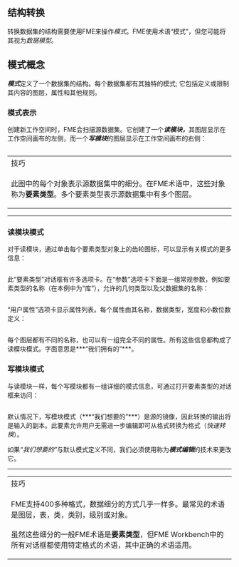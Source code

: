 <div id="readme" class="readme blob instapaper_body">
    <article class="markdown-body entry-content" itemprop="text"><h1><a id="user-content-structural-transformation" class="anchor" aria-hidden="true" href="https://github.com/safesoftware/FMETraining/blob/Desktop-Basic-2018/DesktopBasic2Transformation/2.02.StructuralTransformation.md#structural-transformation"></a><font style="vertical-align: inherit;"><font style="vertical-align: inherit;">结构转换</font></font></h1>
<p><font style="vertical-align: inherit;"><font style="vertical-align: inherit;">转换数据集的结构需要使用FME来操作</font></font><em><font style="vertical-align: inherit;"><font style="vertical-align: inherit;">模式</font></font></em><font style="vertical-align: inherit;"><font style="vertical-align: inherit;">。</font><font style="vertical-align: inherit;">FME使用术语“模式”，但您可能将其视为</font></font><em><font style="vertical-align: inherit;"><font style="vertical-align: inherit;">数据模型</font></font></em><font style="vertical-align: inherit;"><font style="vertical-align: inherit;">。</font></font></p>
<h2><a id="user-content-schema-concepts" class="anchor" aria-hidden="true" href="https://github.com/safesoftware/FMETraining/blob/Desktop-Basic-2018/DesktopBasic2Transformation/2.02.StructuralTransformation.md#schema-concepts"></a><font style="vertical-align: inherit;"><font style="vertical-align: inherit;">模式概念</font></font></h2>
<p><em><strong><font style="vertical-align: inherit;"><font style="vertical-align: inherit;">模式</font></font></strong></em><font style="vertical-align: inherit;"><font style="vertical-align: inherit;">定义了一个数据集的结构。</font><font style="vertical-align: inherit;">每个数据集都有其独特的模式; </font><font style="vertical-align: inherit;">它包括定义或限制其内容的图层，属性和其他规则。</font></font></p>
<h3><a id="user-content-schema-representation" class="anchor" aria-hidden="true" href="https://github.com/safesoftware/FMETraining/blob/Desktop-Basic-2018/DesktopBasic2Transformation/2.02.StructuralTransformation.md#schema-representation"></a><font style="vertical-align: inherit;"><font style="vertical-align: inherit;">模式表示</font></font></h3>
<p><font style="vertical-align: inherit;"><font style="vertical-align: inherit;">创建新工作空间时，FME会扫描源数据集。</font><font style="vertical-align: inherit;">它创建了一个</font></font><em><strong><font style="vertical-align: inherit;"><font style="vertical-align: inherit;">读模块，</font></font></strong></em><font style="vertical-align: inherit;"><font style="vertical-align: inherit;">其图层显示在工作空间画布的左侧，而一个</font></font><em><strong><font style="vertical-align: inherit;"><font style="vertical-align: inherit;">写模块</font></font></strong></em><font style="vertical-align: inherit;"><font style="vertical-align: inherit;">的图层显示在工作空间画布的右侧：</font></font></p>
<p><a target="_blank" href="https://github.com/safesoftware/FMETraining/blob/Desktop-Basic-2018/DesktopBasic2Transformation/Images/Img2.003.ReaderWriterFeatureTypes.png"><img src="./Images/Img2.003.ReaderWriterFeatureTypes.png" alt="" style="max-width:100%;"></a></p>

<table>
<tbody><tr>
<td>
<i></i><font style="vertical-align: inherit;"><font style="vertical-align: inherit;">
技巧
</font></font></td>
</tr>
<tr>
<td><font style="vertical-align: inherit;"><font style="vertical-align: inherit;">

此图中的每个对象表示源数据集中的细分。</font><font style="vertical-align: inherit;">在FME术语中，这些对象称为</font></font><strong><font style="vertical-align: inherit;"><font style="vertical-align: inherit;">要素类型</font></font></strong><font style="vertical-align: inherit;"><font style="vertical-align: inherit;">。</font><font style="vertical-align: inherit;">多个要素类型表示源数据集中有多个图层。

</font></font></td>
</tr>
</tbody></table>
<hr>
<h3><a id="user-content-reader-schema" class="anchor" aria-hidden="true" href="https://github.com/safesoftware/FMETraining/blob/Desktop-Basic-2018/DesktopBasic2Transformation/2.02.StructuralTransformation.md#reader-schema"></a><font style="vertical-align: inherit;"><font style="vertical-align: inherit;">读模块模式</font></font></h3>
<p><font style="vertical-align: inherit;"><font style="vertical-align: inherit;">对于读模块，通过单击每个要素类型对象上的齿轮图标，可以显示有关模式的更多信息：</font></font></p>
<p><a target="_blank" href="https://github.com/safesoftware/FMETraining/blob/Desktop-Basic-2018/DesktopBasic2Transformation/Images/Img2.004.ReaderFeatureTypePropertiesButton.png"><img src="./Images/Img2.004.ReaderFeatureTypePropertiesButton.png" alt="" style="max-width:100%;"></a></p>
<p><font style="vertical-align: inherit;"><font style="vertical-align: inherit;">此“要素类型”对话框有许多选项卡。</font><font style="vertical-align: inherit;">在“参数”选项卡下面是一组常规参数，例如要素类型的名称（在本例中为“库”），允许的几何类型以及父数据集的名称：</font></font></p>
<p><a target="_blank" href="https://github.com/safesoftware/FMETraining/blob/Desktop-Basic-2018/DesktopBasic2Transformation/Images/Img2.005.ReaderFeatureTypePropertiesDialog.png"><img src="./Images/Img2.005.ReaderFeatureTypePropertiesDialog.png" alt="" style="max-width:100%;"></a></p>
<p><font style="vertical-align: inherit;"><font style="vertical-align: inherit;">“用户属性”选项卡显示属性列表。</font><font style="vertical-align: inherit;">每个属性由其名称，数据类型，宽度和小数位数定义：</font></font></p>
<p><a target="_blank" href="https://github.com/safesoftware/FMETraining/blob/Desktop-Basic-2018/DesktopBasic2Transformation/Images/Img2.006.ReaderFeatureTypePropertiesAttrs.png"><img src="./Images/Img2.006.ReaderFeatureTypePropertiesAttrs.png" alt="" style="max-width:100%;"></a></p>
<p><font style="vertical-align: inherit;"><font style="vertical-align: inherit;">每个图层都有不同的名称，也可以有一组完全不同的属性。</font><font style="vertical-align: inherit;">所有这些信息都构成了读模块模式。</font><font style="vertical-align: inherit;">字面意思是***“我们拥有的”***。</font></font></p>
<h3><a id="user-content-writer-schema" class="anchor" aria-hidden="true" href="https://github.com/safesoftware/FMETraining/blob/Desktop-Basic-2018/DesktopBasic2Transformation/2.02.StructuralTransformation.md#writer-schema"></a><font style="vertical-align: inherit;"><font style="vertical-align: inherit;">写模块模式</font></font></h3>
<p><font style="vertical-align: inherit;"><font style="vertical-align: inherit;">与读模块一样，每个写模块都有一组详细的模式信息，可通过打开要素类型的对话框来访问：</font></font></p>
<p><a target="_blank" href="https://github.com/safesoftware/FMETraining/blob/Desktop-Basic-2018/DesktopBasic2Transformation/Images/Img2.007.WriterFeatureTypePropertiesButton.png"><img src="./Images/Img2.007.WriterFeatureTypePropertiesButton.png" alt="" style="max-width:100%;"></a></p>
<p><font style="vertical-align: inherit;"><font style="vertical-align: inherit;">默认情况下，写模块模式（***“我们想要的”***）是源的镜像，因此转换的输出将是输入的副本。</font><font style="vertical-align: inherit;">此要素允许用户无需进一步编辑即可从格式转换为格式（</font></font><em><font style="vertical-align: inherit;"><font style="vertical-align: inherit;">快速转换</font></font></em><font style="vertical-align: inherit;"><font style="vertical-align: inherit;">）。</font></font></p>
<p><font style="vertical-align: inherit;"><font style="vertical-align: inherit;">如果</font></font><em><font style="vertical-align: inherit;"><font style="vertical-align: inherit;">“我们想要的”</font></font></em><font style="vertical-align: inherit;"><font style="vertical-align: inherit;">与默认模式定义不同，我们必须使用称为</font></font><em><strong><font style="vertical-align: inherit;"><font style="vertical-align: inherit;">模式编辑</font></font></strong></em><font style="vertical-align: inherit;"><font style="vertical-align: inherit;">的技术来更改它</font><font style="vertical-align: inherit;">。</font></font></p>
<hr>

<table>
<tbody><tr>
<td>
<i></i><font style="vertical-align: inherit;"><font style="vertical-align: inherit;">
技巧
</font></font></td>
</tr>
<tr>
<td><font style="vertical-align: inherit;"><font style="vertical-align: inherit;">

FME支持400多种格式，数据细分的方式几乎一样多。</font><font style="vertical-align: inherit;">最常见的术语是图层，表，类，类别，级别或对象。
</font></font><br><br><font style="vertical-align: inherit;"><font style="vertical-align: inherit;">虽然这些细分的一般FME术语是</font></font><strong><font style="vertical-align: inherit;"><font style="vertical-align: inherit;">要素类型</font></font></strong><font style="vertical-align: inherit;"><font style="vertical-align: inherit;">，但FME Workbench中的所有对话框都使用特定格式的术语，其中正确的术语适用。

</font></font></td>
</tr>
</tbody></table>
</article>
  </div>
